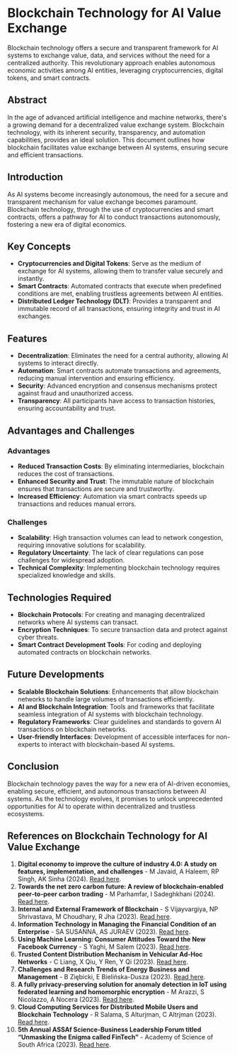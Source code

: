 # Blockchain Technology for AI Value Exchange

Blockchain technology offers a secure and transparent framework for AI systems to exchange value, data, and services without the need for a centralized authority. This revolutionary approach enables autonomous economic activities among AI entities, leveraging cryptocurrencies, digital tokens, and smart contracts.

## Abstract

In the age of advanced artificial intelligence and machine networks, there's a growing demand for a decentralized value exchange system. Blockchain technology, with its inherent security, transparency, and automation capabilities, provides an ideal solution. This document outlines how blockchain facilitates value exchange between AI systems, ensuring secure and efficient transactions.

## Introduction

As AI systems become increasingly autonomous, the need for a secure and transparent mechanism for value exchange becomes paramount. Blockchain technology, through the use of cryptocurrencies and smart contracts, offers a pathway for AI to conduct transactions autonomously, fostering a new era of digital economics.

## Key Concepts

- **Cryptocurrencies and Digital Tokens**: Serve as the medium of exchange for AI systems, allowing them to transfer value securely and instantly.
- **Smart Contracts**: Automated contracts that execute when predefined conditions are met, enabling trustless agreements between AI entities.
- **Distributed Ledger Technology (DLT)**: Provides a transparent and immutable record of all transactions, ensuring integrity and trust in AI exchanges.

## Features

- **Decentralization**: Eliminates the need for a central authority, allowing AI systems to interact directly.
- **Automation**: Smart contracts automate transactions and agreements, reducing manual intervention and ensuring efficiency.
- **Security**: Advanced encryption and consensus mechanisms protect against fraud and unauthorized access.
- **Transparency**: All participants have access to transaction histories, ensuring accountability and trust.

## Advantages and Challenges

### Advantages

- **Reduced Transaction Costs**: By eliminating intermediaries, blockchain reduces the cost of transactions.
- **Enhanced Security and Trust**: The immutable nature of blockchain ensures that transactions are secure and trustworthy.
- **Increased Efficiency**: Automation via smart contracts speeds up transactions and reduces manual errors.

### Challenges

- **Scalability**: High transaction volumes can lead to network congestion, requiring innovative solutions for scalability.
- **Regulatory Uncertainty**: The lack of clear regulations can pose challenges for widespread adoption.
- **Technical Complexity**: Implementing blockchain technology requires specialized knowledge and skills.

## Technologies Required

- **Blockchain Protocols**: For creating and managing decentralized networks where AI systems can transact.
- **Encryption Techniques**: To secure transaction data and protect against cyber threats.
- **Smart Contract Development Tools**: For coding and deploying automated contracts on blockchain networks.

## Future Developments

- **Scalable Blockchain Solutions**: Enhancements that allow blockchain networks to handle large volumes of transactions efficiently.
- **AI and Blockchain Integration**: Tools and frameworks that facilitate seamless integration of AI systems with blockchain technology.
- **Regulatory Frameworks**: Clear guidelines and standards to govern AI transactions on blockchain networks.
- **User-friendly Interfaces**: Development of accessible interfaces for non-experts to interact with blockchain-based AI systems.

## Conclusion

Blockchain technology paves the way for a new era of AI-driven economies, enabling secure, efficient, and autonomous transactions between AI systems. As the technology evolves, it promises to unlock unprecedented opportunities for AI to operate within decentralized and trustless ecosystems.

## References on Blockchain Technology for AI Value Exchange

1. **Digital economy to improve the culture of industry 4.0: A study on features, implementation, and challenges** - M Javaid, A Haleem, RP Singh, AK Sinha (2024). [Read here](https://www.sciencedirect.com/science/article/pii/S2949736124000101).
2. **Towards the net zero carbon future: A review of blockchain‐enabled peer‐to‐peer carbon trading** - M Parhamfar, I Sadeghkhani (2024). [Read here](https://onlinelibrary.wiley.com/doi/abs/10.1002/ese3.1697).
3. **Internal and External Framework of Blockchain** - S Vijayvargiya, NP Shrivastava, M Choudhary, R Jha (2023). [Read here](https://www.academia.edu/download/100703667/ijarsct-8574.pdf).
4. **Information Technology in Managing the Financial Condition of an Enterprise** - SA SUSANNA, AS JURAEV (2023). [Read here](https://elibrary.ru/item.asp?id=56198857).
5. **Using Machine Learning: Consumer Attitudes Toward the New Facebook Currency** - S Yaghi, M Salem (2023). [Read here](https://link.springer.com/chapter/10.1007/978-3-031-42085-6_9).
6. **Trusted Content Distribution Mechanism in Vehicular Ad-Hoc Networks** - C Liang, X Qiu, Y Ren, Y Qi (2023). [Read here](https://ieeexplore.ieee.org/abstract/document/10408902/).
7. **Challenges and Research Trends of Energy Business and Management** - B Ziębicki, E Bielińska-Dusza (2023). [Read here](https://www.mdpi.com/books/reprint/8341-challenges-and-research-trends-of-energy-business-and-management).
8. **A fully privacy-preserving solution for anomaly detection in IoT using federated learning and homomorphic encryption** - M Arazzi, S Nicolazzo, A Nocera (2023). [Read here](https://link.springer.com/article/10.1007/s10796-023-10443-0).
9. **Cloud Computing Services for Distributed Mobile Users and Blockchain Technology** - R Salama, S Alturjman, C Altrjman (2023). [Read here](https://dergi.neu.edu.tr/index.php/aiit/article/view/806).
10. **5th Annual ASSAf Science-Business Leadership Forum titled “Unmasking the Enigma called FinTech”** - Academy of Science of South Africa (2023). [Read here](https://research.assaf.org.za/bitstream/handle/20.500.11911/381/2023_assaf_webinar_presentation_1_Prof.%20Louis%20de%20Koker.pdf?sequence=4).
